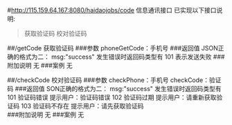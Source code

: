 #http://115.159.64.167:8080/haidaojobs/code
信息通讯接口
已实现以下接口说明:
>获取验证码
校对验证码

##/getCode
获取验证码
###参数
	phoneGetCode：手机号
###返回值
	JSON正确的格式为二：
		msg:"success"
	发生错误时返回码类型有
		101	表示发送失败
###附加说明
	无
###案例
	无

##/checkCode
校对验证码
###参数
	checkPhone：手机号
	checkCode：验证码
###返回值
	SON正确的格式为二：
		msg:"success"
	发生错误时返回码类型有
		101	验证码错误	提示用户：验证码错误
		102	验证码过期	提示用户：请重新获取验证码
		103	验证码不存在	提示用户：请先获取验证码	
###附加说明
	无
###案例
	无












